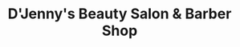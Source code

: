 ---
title: "D'Jenny's Beauty Salon & Barber Shop"
url: /indianapolis/djennys-beauty-salon-and-barber-shop/
shop: hairdresser
---